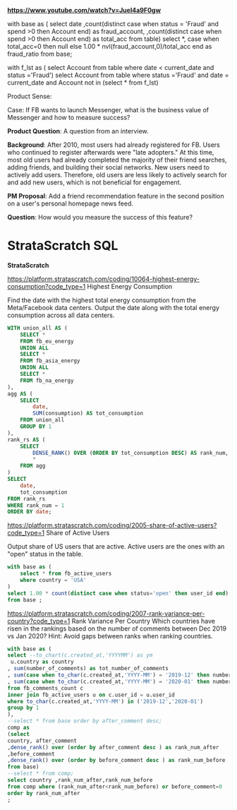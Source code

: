 **https://www.youtube.com/watch?v=Juel4a9F0gw**

with base as (
select date
,count(distinct case when status = 'Fraud' and spend >0 then Account end) as fraud_account,
,count(distinct case when spend >0 then Account end) as total_acc
from table)
select *, case when total_acc=0 then null else  1.00 * nvl(fraud_account,0)/total_acc end as fraud_ratio 
from base;


with f_lst as (
select Account from table where date < current_date and status ='Fraud')
select Account
from table 
where status ='Fraud' and date = current_date
and Account not in (select * from f_lst)



Product Sense:

Case: If FB wants to launch Messenger, what is the business value of Messenger and how to measure success?


**Product Question**: A question from an interview.

**Background**: After 2010, most users had already registered for FB. Users who continued to register afterwards were "late adopters." At this time, most old users had already completed the majority of their friend searches, adding friends, and building their social networks. New users need to actively add users. Therefore, old users are less likely to actively search for and add new users, which is not beneficial for engagement.

**PM Proposal**: Add a friend recommendation feature in the second position on a user's personal homepage news feed.

**Question**: How would you measure the success of this feature?







# StrataScratch SQL

**StrataScratch**  

https://platform.stratascratch.com/coding/10064-highest-energy-consumption?code_type=1 Highest Energy Consumption

Find the date with the highest total energy consumption from the Meta/Facebook data centers. Output the date along with the total energy consumption across all data centers.

```sql
WITH union_all AS (
    SELECT * 
    FROM fb_eu_energy 
    UNION ALL 
    SELECT * 
    FROM fb_asia_energy 
    UNION ALL 
    SELECT * 
    FROM fb_na_energy
),
agg AS (
    SELECT 
        date, 
        SUM(consumption) AS tot_consumption 
    FROM union_all 
    GROUP BY 1
),
rank_rs AS (
    SELECT 
        DENSE_RANK() OVER (ORDER BY tot_consumption DESC) AS rank_num,
        * 
    FROM agg
)
SELECT 
    date,
    tot_consumption 
FROM rank_rs 
WHERE rank_num = 1 
ORDER BY date;
```

https://platform.stratascratch.com/coding/2005-share-of-active-users?code_type=1 Share of Active Users

Output share of US users that are active. Active users are the ones with an "open" status in the table.

```sql
with base as ( 
    select * from fb_active_users 
    where country = 'USA'
) 
select 1.00 * count(distinct case when status='open' then user_id end) / count(distinct user_id ) as ratio 
from base ;
```


https://platform.stratascratch.com/coding/2007-rank-variance-per-country?code_type=1
Rank Variance Per Country
Which countries have risen in the rankings based on the number of comments between Dec 2019 vs Jan 2020? Hint: Avoid gaps between ranks when ranking countries.

```sql
with base as (
select --to_chart(c.created_at,'YYYYMM') as ym
 u.country as country
, sum(number_of_comments) as tot_number_of_comments
, sum(case when to_char(c.created_at,'YYYY-MM') = '2019-12' then number_of_comments else 0 end) as before_comment
, sum(case when to_char(c.created_at,'YYYY-MM') = '2020-01' then number_of_comments else 0 end) as after_comment
from fb_comments_count c 
inner join fb_active_users u on c.user_id = u.user_id
where to_char(c.created_at,'YYYY-MM') in ('2019-12','2020-01')
group by 1
),
--select * from base order by after_comment desc;
comp as
(select 
country, after_comment
,dense_rank() over (order by after_comment desc ) as rank_num_after
,before_comment
,dense_rank() over (order by before_comment desc ) as rank_num_before
from base)
--select * from comp;
select country ,rank_num_after,rank_num_before
from comp where (rank_num_after<rank_num_before) or before_comment=0
order by rank_num_after
;
```

